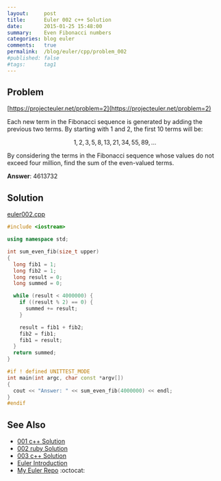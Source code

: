 ```yaml
---
layout:     post
title:      Euler 002 c++ Solution
date:       2015-01-25 15:48:00
summary:    Even Fibonacci numbers
categories: blog euler
comments:   true
permalink:  /blog/euler/cpp/problem_002
#published: false
#tags:      tag1
---
```


## Problem

[https://projecteuler.net/problem=2](https://projecteuler.net/problem=2)

Each new term in the Fibonacci sequence is generated by adding the previous two terms. By starting with 1 and 2, the first 10 terms will be:

$$1, 2, 3, 5, 8, 13, 21, 34, 55, 89, ...$$

By considering the terms in the Fibonacci sequence whose values do not exceed four million, find the sum of the even-valued terms.

**Answer**: 4613732

## Solution

[euler002.cpp](https://github.com/tvarley/euler/blob/master/cpp/src/euler002.cpp)

```cpp
#include <iostream>

using namespace std;

int sum_even_fib(size_t upper)
{
  long fib1 = 1;
  long fib2 = 1;
  long result = 0;
  long summed = 0;

  while (result < 4000000) {
    if ((result % 2) == 0) {
      summed += result;
    }

    result = fib1 + fib2;
    fib2 = fib1;
    fib1 = result;
  }
  return summed;
}

#if ! defined UNITTEST_MODE
int main(int argc, char const *argv[])
{
  cout << "Answer: " << sum_even_fib(4000000) << endl;
}
#endif
```

## See Also
* [001 c++ Solution]({{site.baseurl}}/blog/euler/cpp/problem_001)
* [002 ruby Solution]({{site.baseurl}}/blog/euler/ruby/problem_002)
* [003 c++ Solution]({{site.baseurl}}/blog/euler/cpp/problem_003)
* [Euler Introduction]({{site.baseurl}}/blog/euler/introduction)
* [My Euler Repo](https://github.com/tvarley/euler) :octocat:
